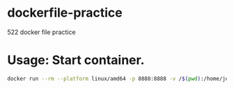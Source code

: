 # dockerfile-practice
522 docker file practice

# Usage: Start container.
```bash
docker run --rm --platform linux/amd64 -p 8888:8888 -v /$(pwd):/home/jovyan/data_analysis klsleung/dockerfile-practice
```
